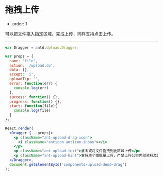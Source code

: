 # 拖拽上传

- order: 1

可以把文件拖入指定区域，完成上传，同样支持点击上传。

---

````jsx
var Dragger = antd.Upload.Dragger;

var props = {
  name: 'file',
  action: '/upload.do',
  data: {},
  accept: 'i',
  uploadTip: '',
  error: function(err) {
    console.log(err)
  },
  success: function() {},
  progress: function() {},
  start: function(file){
    console.log(file)
  }
};

React.render(
  <Dragger {...props}>
    <p className="ant-upload-drag-icon">
      <i className="anticon anticon-inbox"></i>
    </p>
    <p className="ant-upload-text">点击或将文件拖拽到此区域上传</p>
    <p className="ant-upload-hint">支持单个或批量上传，严禁上传公司内部资料及其他违禁文件</p>
  </Dragger>,
  document.getElementById('components-upload-demo-drag')
);
````

<style>
#components-upload-demo-drag {
  height: 300px;
}
</style>
